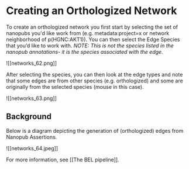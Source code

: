 # Creating an Orthologized Network

To create an orthologized network you first start by selecting the set of nanopubs you'd like work from (e.g. metadata:project=x or network neighborhood of p(HGNC:AKT1)).
You can then select the Edge Species that you’d like to work with.  *NOTE: This is not the species listed in the nanopub annotations- it is the species associated with the edge.*

![[networks_62.png]]

After selecting the species, you can then look at the edge types and note that some edges are from other species (e.g. orthologized) and some are originally from the selected species (mouse in this case).

![[networks_63.png]]

##  Background
Below is a diagram depicting the generation of (orthologized) edges from Nanopub Assertions.

![[networks_64.jpeg]]

For more information, see [[The BEL pipeline]].

